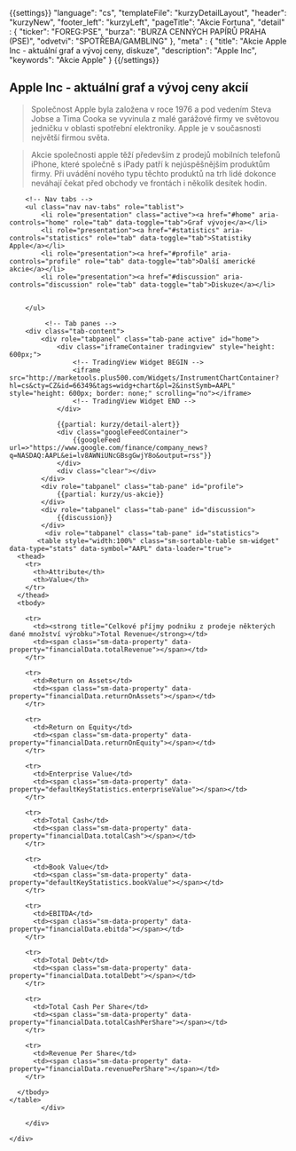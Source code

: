 {{settings}}
"language": "cs",
"templateFile": "kurzyDetailLayout",
"header": "kurzyNew",
"footer_left": "kurzyLeft",
"pageTitle": "Akcie Fortuna",
"detail" : {
    "ticker": "FOREG:PSE",
    "burza": "BURZA CENNÝCH PAPÍRŮ PRAHA (PSE)",
    "odvetvi": "SPOTŘEBA/GAMBLING"
},
"meta" : {
    "title": "Akcie Apple Inc - aktuální graf a vývoj ceny, diskuze",
    "description": "Apple Inc",
    "keywords": "Akcie Apple"
}
{{/settings}}

    
<h2>Apple Inc - aktuální graf a vývoj ceny akcií</h2>




> Společnost Apple byla založena v roce 1976 a pod vedením Steva Jobse a Tima Cooka se vyvinula z malé garážové firmy ve světovou jedničku v oblasti spotřební elektroniky. Apple je v současnosti největší firmou světa. 

> Akcie společnosti apple těží především z prodejů mobilních telefonů iPhone, které společně s iPady patří k nejúspěšnějším produktům firmy. Při uvádění nového typu těchto produktů na trh lidé dokonce neváhají čekat před obchody ve frontách i několik desítek hodin. 

        
<div id="mainBox">
    <div>
  
        <!-- Nav tabs -->
        <ul class="nav nav-tabs" role="tablist">
            <li role="presentation" class="active"><a href="#home" aria-controls="home" role="tab" data-toggle="tab">Graf vývoje</a></li>
            <li role="presentation"><a href="#statistics" aria-controls="statistics" role="tab" data-toggle="tab">Statistiky Apple</a></li>       
            <li role="presentation"><a href="#profile" aria-controls="profile" role="tab" data-toggle="tab">Další americké akcie</a></li>            
            <li role="presentation"><a href="#discussion" aria-controls="discussion" role="tab" data-toggle="tab">Diskuze</a></li> 
              
      
        </ul>

             <!-- Tab panes -->
        <div class="tab-content">
            <div role="tabpanel" class="tab-pane active" id="home">
                <div class="iframeContainer tradingview" style="height: 600px;">                                
                    <!-- TradingView Widget BEGIN -->                    
                    <iframe src="http://marketools.plus500.com/Widgets/InstrumentChartContainer?hl=cs&cty=CZ&id=66349&tags=widg+chart&pl=2&instSymb=AAPL" style="height: 600px; border: none;" scrolling="no"></iframe>
                    <!-- TradingView Widget END -->                    
                </div>
                
                {{partial: kurzy/detail-alert}}
                <div class="googleFeedContainer">
                    {{googleFeed url=>"https://www.google.com/finance/company_news?q=NASDAQ:AAPL&ei=lv8AWNiUNcGBsgGwjY8o&output=rss"}}                    
                </div>
                <div class="clear"></div>
            </div>
            <div role="tabpanel" class="tab-pane" id="profile">
                {{partial: kurzy/us-akcie}}
            </div>
            <div role="tabpanel" class="tab-pane" id="discussion">
                {{discussion}}
            </div>
             <div role="tabpanel" class="tab-pane" id="statistics">
           <table style="width:100%" class="sm-sortable-table sm-widget" data-type="stats" data-symbol="AAPL" data-loader="true">
      <thead>            
        <tr>
          <th>Attribute</th>
          <th>Value</th>              
        </tr>              
      </thead>
      <tbody>
            
        <tr>
          <td><strong title="Celkové příjmy podniku z prodeje některých dané množství výrobku">Total Revenue</strong></td>
          <td><span class="sm-data-property" data-property="financialData.totalRevenue"></span></td>
        </tr>       

        <tr>
          <td>Return on Assets</td>
          <td><span class="sm-data-property" data-property="financialData.returnOnAssets"></span></td>
        </tr>

        <tr>
          <td>Return on Equity</td>
          <td><span class="sm-data-property" data-property="financialData.returnOnEquity"></span></td>
        </tr>
        
        <tr>
          <td>Enterprise Value</td>
          <td><span class="sm-data-property" data-property="defaultKeyStatistics.enterpriseValue"></span></td>
        </tr>
        
        <tr>
          <td>Total Cash</td>
          <td><span class="sm-data-property" data-property="financialData.totalCash"></span></td>
        </tr>

        <tr>
          <td>Book Value</td>
          <td><span class="sm-data-property" data-property="defaultKeyStatistics.bookValue"></span></td>
        </tr>

        <tr>
          <td>EBITDA</td>
          <td><span class="sm-data-property" data-property="financialData.ebitda"></span></td>
        </tr>

        <tr>
          <td>Total Debt</td>
          <td><span class="sm-data-property" data-property="financialData.totalDebt"></span></td>
        </tr>

        <tr>
          <td>Total Cash Per Share</td>
          <td><span class="sm-data-property" data-property="financialData.totalCashPerShare"></span></td>
        </tr>

        <tr>
          <td>Revenue Per Share</td>
          <td><span class="sm-data-property" data-property="financialData.revenuePerShare"></span></td>
        </tr>

      </tbody>
    </table> 
            </div>     
            
        </div>

    </div>
</div>